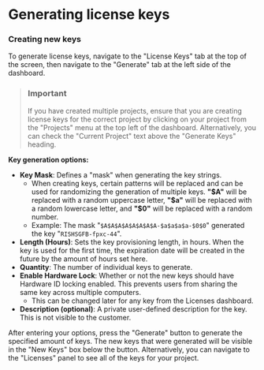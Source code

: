 # Generating license keys

### Creating new keys
To generate license keys, navigate to the "License Keys" tab at the top of the screen, then navigate to the "Generate" tab at the left side of the dashboard.

> ### Important
> If you have created multiple projects, ensure that you are creating license keys for the correct project by clicking on your project from the "Projects" menu at the top left of the dashboard. Alternatively, you can check the "Current Project" text above the "Generate Keys" heading.

**Key generation options:**
 - **Key Mask**: Defines a "mask" when generating the key strings.
   - When creating keys, certain patterns will be replaced and can be used for randomizing the generation of multiple keys. **"\$A"** will be replaced with a random uppercase letter, **"\$a"** will be replaced with a random lowercase letter, and **"\$0"** will be replaced with a random number.
   - Example: The mask "`$A$A$A$A$A$A$A$A-$a$a$a$a-$0$0`" generated the key "`RISHSGFB-fpxc-44`".
 - **Length (Hours)**: Sets the key provisioning length, in hours. When the key is used for the first time, the expiration date will be created in the future by the amount of hours set here.
 - **Quantity**: The number of individual keys to generate.
 - **Enable Hardware Lock**: Whether or not the new keys should have Hardware ID locking enabled. This prevents users from sharing the same key across multiple computers.
   - This can be changed later for any key from the Licenses dashboard.
 - **Description (optional)**: A private user-defined description for the key. This is not visible to the customer.

After entering your options, press the "Generate" button to generate the specified amount of keys. The new keys that were generated will be visible in the "New Keys" box below the button. Alternatively, you can navigate to the "Licenses" panel to see all of the keys for your project.